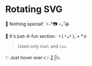 # Rotating SVG

🌴 Nothing special! ˙✧˖°📷 ⋆｡˚꩜

🥳 It's just-4-fun section. ヾ( ˃ᴗ˂ )◞ • *✰

> Used only `html` and `css`.

✨ Just hover over 👉 [Z](https://buzzcosm.github.io/just4fun-rotating-svg/) ᥫ᭡.